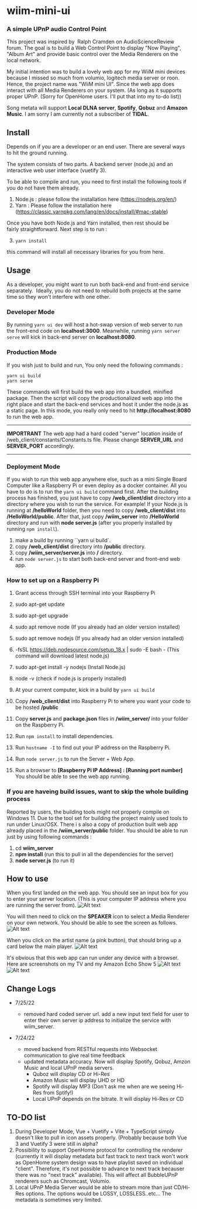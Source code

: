 # wiim-mini-ui

### A simple UPnP audio Control Point

This project was inspired by  Ralph Cramden on AudioScienceReview forum. The goal is to build a Web Control Point to display "Now Playing", "Album Art" and provide basic control over the Media Renderers on the local network.

My initial intention was to build a lovely web app for my WiiM mini devices because I missed so much from volumio, logitech media server or roon. Hence, the project name was "WiiM mini UI". Since the web app does interact with all Media Renderers on your system. (As long as it supports proper UPnP. (Sorry for OpenHome users. I'll put that into my to-do list))

Song metata will support **Local DLNA server**, **Spotify**, **Qobuz** and **Amazon Music**. I am sorry I am currently not a subscriber of **TIDAL**.

## Install

Depends on if you are a developer or an end user. There are several ways to hit the ground running.

The system consists of two parts. A backend server (node.js) and an interactive web user interface (vuetify 3).

To be able to compile and run, you need to first install the following tools if you do not have them already.

1. Node.js : please follow the installation here (https://nodejs.org/en/)
2. Yarn : Please follow the installation here (https://classic.yarnpkg.com/lang/en/docs/install/#mac-stable)

Once you have both Node.js and Yarn installed, then rest should be fairly straightforward.
Next step is to run :

3. `yarn install`

this command will install all necessary libraries for you from here.

## Usage

As a developer, you might want to run both back-end and front-end service separately.  Ideally, you do not need to rebuild both projects at the same time so they won't interfere with one other.

### Developer Mode

By running `yarn ui dev` will host a hot-swap version of web server to run the front-end code on **localhost:3000**. Meanwhile, running `yarn server serve` will kick in back-end server on **localhost:8080**.

### Production Mode

If you wish just to build and run, You only need the following commands :

```
yarn ui build
yarn serve
```

These commands will first build the web app into a bundled, minified package. Then the script will copy the productionalized web app into the right place and start the back-end services and host it under the node.js as a static page. In this mode, you really only need to hit **http://localhost:8080** to run the web app.

---

**IMPORTRANT** The web app had a hard coded "server" location inside of /web_client/constants/Constants.ts file. Please change **SERVER_URL** and **SERVER_PORT** accordingly.

---

### Deployment Mode

If you wish to run this web app anywhere else, such as a mini Single Board Computer like a Raspberry Pi or even deploy as a docker container. All you have to do is to run the `yarn ui build` command first. After the building process has finished, you just have to copy **/web_client/dist** directory into a directory where you wish to run the service. For example! If your Node.js is running at **/helloWorld** folder, then you need to copy **/web_client/dist** into **/HelloWorld/public**. After that, just copy **/wiim_server** into **/HelloWorld** directory and run with **node server.js** (after you properly installed by running `npm install`).

1. make a build by running ``yarn ui build`.
2. copy **/web_client/dist** directory into **<destination>/public** directory.
3. copy **/wiim_server/server.js** into **<destination>/** directory.
4. run `node server.js` to start both back-end server and front-end web app.

### How to set up on a Raspberry Pi

1. Grant access through SSH terminal into your Raspberry Pi
2. sudo apt-get update
3. sudo apt-get upgrade
4. sudo apt remove node (If you already had an older version installed)
5. sudo apt remove nodejs (If you already had an older version installed)
6. -fsSL https://deb.nodesource.com/setup_18.x | sudo -E bash - (This command will download latest node.js)
7. sudo apt-get install -y nodejs (Install Node.js)
8. node -v (check if node.js is properly installed)

9. At your current computer, kick in a build by `yarn ui build`
10. Copy **/web_client/dist** into Raspberry Pi to where you want your code to be hosted **<destination>/public**
11. Copy **server.js** and **package.json** files in **/wiim_server/** into your **<destination>** folder on the Raspberry Pi.
12. Run `npm install` to install dependencies.
13. Run `hostname -I` to find out your IP address on the Raspberry Pi.
14. Run `node server.js` to run the Server + Web App.
15. Run a browser to **[Raspberry Pi IP Address] : [Running port number]** You should be able to see the web app running.

### If you are haveing build issues, want to skip the whole building process

Reported by users, the building tools might not properly compile on Windows 11. Due to the tool set for building the project mainly used tools to run under Linux/OSX. There i s also a copy of production built web app already placed in the **/wiim_server/public** folder. You should be able to run just by using following commands :

1. cd **wiim_server**
2. **npm install** (run this to pull in all the dependencies for the server)
3. **node server.js** (to run it)

## How to use

When you first landed on the web app. You should see an input box for you to enter your server location. (This is your computer IP address where you are running the server from).
<img title="Select a Media Renderer" alt="Alt text" src="./assets/setup1.jpg">

You will then need to click on the **SPEAKER** icon to select a Media Renderer on your own network. You should be able to see the screen as follows.
<img title="Select a Media Renderer" alt="Alt text" src="./assets/select_player.jpg">

When you click on the artist name (a pink button), that should bring up a card below the main player.
<img title="Select a Media Renderer" alt="Alt text" src="./assets/display_biography.jpg">

It's obvious that this web app can run under any device with a browser. Here are screenshots on my TV and my Amazon Echo Show 5
<img title="Select a Media Renderer" alt="Alt text" src="./assets/on_tv.jpg">
<img title="Select a Media Renderer" alt="Alt text" src="./assets/on_echo.jpg">

## Change Logs

- 7/25/22

  - removed hard coded server url. add a new input text field for user to enter their own server ip address to initialize the service with wiim_server.

- 7/24/22
  - moved backend from RESTful requests into Websocket communication to give real time feedback
  - updated metadata accuracy. Now will display Spotify, Qobuz, Amzon Music and local UPnP media servers.
    - Quboz will display CD or Hi-Res
    - Amazon Music will display UHD or HD
    - Spotify will display MP3 (Don't ask me when are we seeing Hi-Res from Sptify!)
    - Local UPnP depends on the bitrate. It will display Hi-Res or CD

## TO-DO list

1. During Developer Mode, Vue + Vuetify + Vite + TypeScript simply doesn't like to pull in icon assets properly. (Probably because both Vue 3 and Vuetify 3 were still in alpha?
2. Possibility to support OpenHome protocol for controlling the renderer (currently it will display metadata but fast track to next track won't work as OpenHome system design was to have playlist saved on individual "client". Therefore, it's not possible to advance to next track becauser there was no "next track" available). This will affect all BubbleUPnP renderers such as Chromcast, Volumio.
3. Local UPnP Media Server would be able to stream more than just CD/Hi-Res options. The options would be LOSSY, LOSSLESS..etc... The metadata is sometimes very limited.
